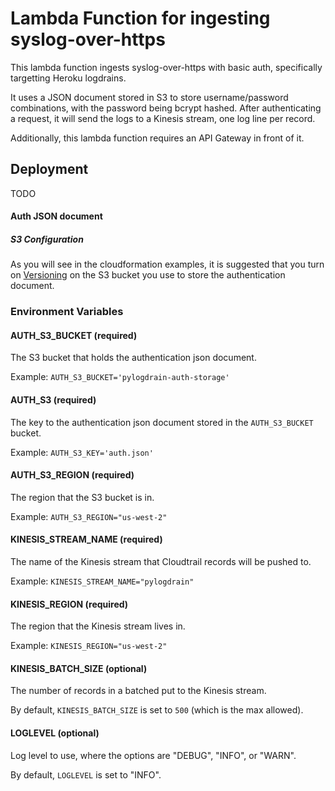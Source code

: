 # Lambda Function for ingesting syslog-over-https

This lambda function ingests syslog-over-https with basic auth, specifically targetting Heroku
logdrains.

It uses a JSON document stored in S3 to store username/password combinations, with the password being
bcrypt hashed. After authenticating a request, it will send the logs to a Kinesis stream, one log line per record.

Additionally, this lambda function requires an API Gateway in front of it.

## Deployment

TODO

#### Auth JSON document

##### S3 Configuration

As you will see in the cloudformation examples, it is suggested that you turn on
[Versioning](https://docs.aws.amazon.com/AmazonS3/latest/dev/Versioning.html) on the S3
bucket you use to store the authentication document.

### Environment Variables

#### AUTH_S3_BUCKET (required)

The S3 bucket that holds the authentication json document.

Example: `AUTH_S3_BUCKET='pylogdrain-auth-storage'`

#### AUTH_S3 (required)

The key to the authentication json document stored in the `AUTH_S3_BUCKET` bucket.

Example: `AUTH_S3_KEY='auth.json'`

#### AUTH_S3_REGION (required)

The region that the S3 bucket is in.

Example: `AUTH_S3_REGION="us-west-2"`

#### KINESIS_STREAM_NAME (required)

The name of the Kinesis stream that Cloudtrail records will be pushed to.

Example: `KINESIS_STREAM_NAME="pylogdrain"`

#### KINESIS_REGION (required)

The region that the Kinesis stream lives in.

Example: `KINESIS_REGION="us-west-2"`

#### KINESIS_BATCH_SIZE (optional)

The number of records in a batched put to the Kinesis stream.

By default, `KINESIS_BATCH_SIZE` is set to `500` (which is the max allowed).

#### LOGLEVEL (optional)

Log level to use, where the options are "DEBUG", "INFO", or "WARN".

By default, `LOGLEVEL` is set to "INFO".
